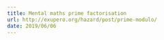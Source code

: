 ```yaml
---
title: Mental maths prime factorisation
url: http://exupero.org/hazard/post/prime-modulo/
date: 2019/06/06
---
```

